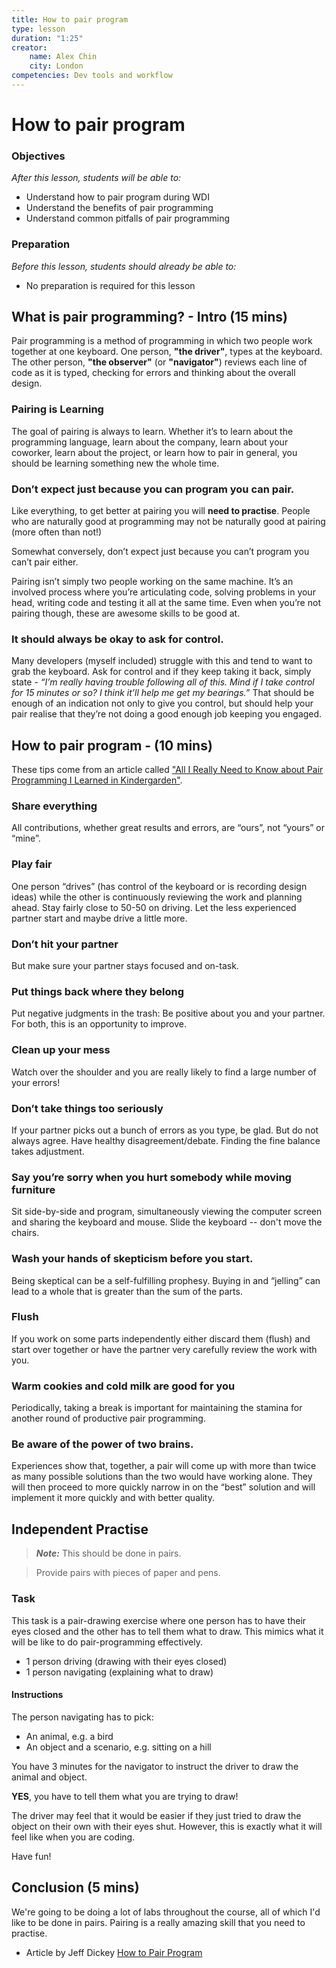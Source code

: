 ```yaml
---
title: How to pair program
type: lesson
duration: "1:25"
creator:
    name: Alex Chin
    city: London
competencies: Dev tools and workflow
---
```


# How to pair program

### Objectives
*After this lesson, students will be able to:*

- Understand how to pair program during WDI
- Understand the benefits of pair programming
- Understand common pitfalls of pair programming

### Preparation
*Before this lesson, students should already be able to:*

- No preparation is required for this lesson

## What is pair programming? - Intro (15 mins)

Pair programming is a method of programming in which two people work together at one keyboard. One person, **"the driver"**, types at the keyboard. The other person, **"the observer"** (or **"navigator"**) reviews each line of code as it is typed, checking for errors and thinking about the overall design.

### Pairing is Learning

The goal of pairing is always to learn. Whether it’s to learn about the programming language, learn about the company, learn about your coworker, learn about the project, or learn how to pair in general, you should be learning something new the whole time.

### Don’t expect just because you can program you can pair.

Like everything, to get better at pairing you will **need to practise**. People who are naturally good at programming may not be naturally good at pairing (more often than not!)

Somewhat conversely, don’t expect just because you can’t program you can’t pair either.

Pairing isn’t simply two people working on the same machine. It’s an involved process where you’re articulating code, solving problems in your head, writing code and testing it all at the same time. Even when you’re not pairing though, these are awesome skills to be good at.

### It should always be okay to ask for control.

Many developers (myself included) struggle with this and tend to want to grab the keyboard. Ask for control and if they keep taking it back, simply state - _“I’m really having trouble following all of this. Mind if I take control for 15 minutes or so? I think it’ll help me get my bearings.”_ That should be enough of an indication not only to give you control, but should help your pair realise that they’re not doing a good enough job keeping you engaged.

## How to pair program - (10 mins)

These tips come from an article called ["All I Really Need to Know about Pair Programming I Learned in Kindergarden"](http://anh.cs.luc.edu/170/Kindergarten.pdf).

### Share everything
All contributions, whether great results and errors, are “ours”, not “yours” or “mine”.

### Play fair
One person “drives” (has control of the keyboard or is recording design ideas) while the other is continuously reviewing the work and planning ahead. Stay fairly close to 50-50 on driving. Let the less experienced partner start and maybe drive a little more.

### Don’t hit your partner
But make sure your partner stays focused and on-task.

### Put things back where they belong
Put negative judgments in the trash: Be positive about you and your partner. For both, this is an opportunity to improve.

### Clean up your mess
Watch over the shoulder and you are really likely to find a large number of your errors!

### Don’t take things too seriously
If your partner picks out a bunch of errors as you type, be glad. But do not always agree. Have healthy disagreement/debate. Finding the fine balance takes adjustment.

### Say you’re sorry when you hurt somebody while moving furniture
Sit side-by-side and program, simultaneously viewing the computer screen and sharing the keyboard and mouse.  Slide the keyboard -- don't move the chairs.

### Wash your hands of skepticism before you start.
Being skeptical can be a self-fulfilling prophesy.  Buying in and “jelling” can lead to a whole that is greater than the sum of the parts.

### Flush
If you work on some parts independently either discard them (flush) and start over together or have the partner very carefully review the work with you.

### Warm cookies and cold milk are good for you
Periodically, taking a break is important for maintaining the stamina for another round of productive pair programming.

### Be aware of the power of two brains.
Experiences show that, together, a pair will come up with more than twice as many possible solutions than the two would have working alone. They will then proceed to more quickly narrow in on the “best” solution and will implement it more quickly and with better quality.

## Independent Practise
> ***Note:*** This should be done in pairs.

> Provide pairs with pieces of paper and pens.

### Task

This task is a pair-drawing exercise where one person has to have their eyes closed and the other has to tell them what to draw. This mimics what it will be like to do pair-programming effectively.

- 1 person driving (drawing with their eyes closed)
- 1 person navigating (explaining what to draw)

#### Instructions

The person navigating has to pick:

- An animal, e.g. a bird
- An object and a scenario, e.g. sitting on a hill

You have 3 minutes for the navigator to instruct the driver to draw the animal and object.

**YES**, you have to tell them what you are trying to draw!

The driver may feel that it would be easier if they just tried to draw the object on their own with their eyes shut. However, this is exactly what it will feel like when you are coding.

Have fun!

## Conclusion (5 mins)

We're going to be doing a lot of labs throughout the course, all of which I'd like to be done in pairs. Pairing is a really amazing skill that you need to practise.

- Article by Jeff Dickey [How to Pair Program](https://medium.com/@dickeyxxx/how-to-pair-program-d6741077e513#.6nrhmym2o)
